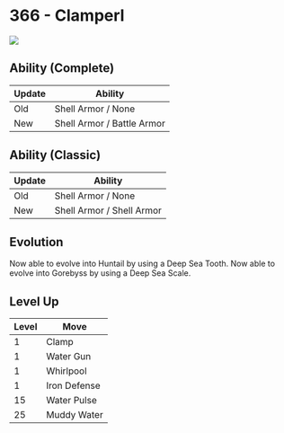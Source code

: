 # 366 - Clamperl
![][366]

## Ability (Complete)

Update | Ability
---    | ---
Old    | Shell Armor / None
New    | Shell Armor / Battle Armor

## Ability (Classic)

Update | Ability
---    | ---
Old    | Shell Armor / None
New    | Shell Armor / Shell Armor

## Evolution
Now able to evolve into Huntail by using a Deep Sea Tooth.
Now able to evolve into Gorebyss by using a Deep Sea Scale.

## Level Up

Level | Move
---   | ---
  1   | Clamp
  1   | Water Gun
  1   | Whirlpool
  1   | Iron Defense
 15   | Water Pulse
 25   | Muddy Water



[366]: ../img/pokemon/366.png

